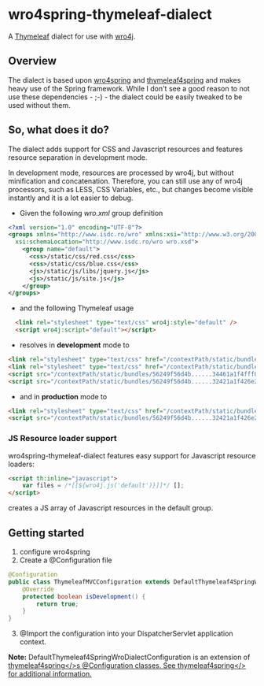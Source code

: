 # wro4spring-thymeleaf-dialect

A <a href="http://www.thymeleaf.org">Thymeleaf</a> dialect for use with
<a href="https://code.google.com/p/wro4j/">wro4j</a>.

## Overview
The dialect is based upon <a href="https://github.com/sevensource/wro4spring">wro4spring</a> and
<a href="https://github.com/sevensource/thymeleaf4spring">thymeleaf4spring</a> and makes heavy use
of the Spring framework. While I don't see a good reason to not use these dependencies - ;-) - the
dialect could be easily tweaked to be used without them.

## So, what does it do?
The dialect adds support for CSS and Javascript resources and features resource separation in development mode.

In development mode, resources are processed by wro4j, but without minification and concatenation. Therefore, you
can still use any of wro4j processors, such as LESS, CSS Variables, etc., but changes become visible instantly
and it is a lot easier to debug.

* Given the following _wro.xml_ group definition
```xml
<?xml version="1.0" encoding="UTF-8"?>
<groups xmlns="http://www.isdc.ro/wro" xmlns:xsi="http://www.w3.org/2001/XMLSchema-instance"
  xsi:schemaLocation="http://www.isdc.ro/wro wro.xsd">
    <group name="default">
      <css>/static/css/red.css</css>
      <css>/static/css/blue.css</css>
      <js>/static/js/libs/jquery.js</js>
      <js>/static/js/site.js</js>
    </group>
</groups>
```

* and the following Thymeleaf usage
```html
  <link rel="stylesheet" type="text/css" wro4j:style="default" />
  <script wro4j:script="default"></script>
```

* resolves in **development** mode to

```html
<link rel="stylesheet" type="text/css" href="/contextPath/static/bundles/56249f56d4...29026e2344/static/css/red.css" />
<link rel="stylesheet" type="text/css" href="/contextPath/static/bundles/a2b1848276...5b5eecb03/static/css/blue.css" />
<script src="/contextPath/static/bundles/56249f56d4b......34461a1f4fff07b7/static/js/libs/jquery.js"></script>
<script src="/contextPath/static/bundles/56249f56d4b......32421a1f426e234/static/js/site.js"></script>
```


* and in **production** mode to

```html
<link rel="stylesheet" type="text/css" href="/contextPath/static/bundles/562142432434545fbfb45fb6/default.css" />
<script src="/contextPath/static/bundles/56249f56d4b......32421a1f426e234/default.js"></script>
```

### JS Resource loader support
wro4spring-thymeleaf-dialect features easy support for Javascript resource loaders:
```html
<script th:inline="javascript">
	var files = /*[[${wro4j.js('default')}]]*/ [];
</script>
```
creates a JS array of Javascript resources in the default group.
 
## Getting started
1. configure wro4spring
2. Create a @Configuration file
```java
@Configuration
public class ThymeleafMVCConfiguration extends DefaultThymeleaf4SpringWroDialectConfiguration {
	@Override
	protected boolean isDevelopment() {
		return true;
	}
}
```
3. @Import the configuration into your DispatcherServlet application context.

**Note:** DefaultThymeleaf4SpringWroDialectConfiguration is an extension of
<a href="https://github.com/sevensource/thymeleaf4spring">thymeleaf4spring</>s @Configuration classes. See
<a href="https://github.com/sevensource/thymeleaf4spring">thymeleaf4spring</> for additional information.